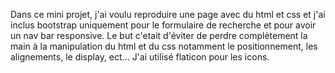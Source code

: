Dans ce mini projet, j'ai voulu reproduire une page avec du html et css et j'ai inclus bootstrap uniquement pour le formulaire de recherche et pour avoir un nav bar responsive.
Le but c'etait d'éviter de perdre complètement la main à la manipulation du html et du css notamment le positionnement, les alignements, le display, ect...
J'ai utilisé flaticon pour les icons.